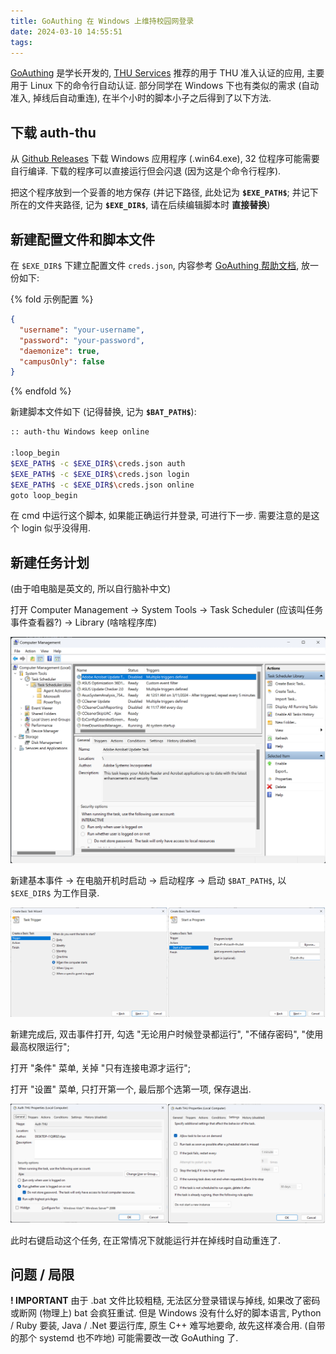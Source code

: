 ```yaml
---
title: GoAuthing 在 Windows 上维持校园网登录
date: 2024-03-10 14:55:51
tags:
---
```


[GoAuthing](https://github.com/z4yx/GoAuthing) 是学长开发的, [THU Services](https://thu.services/services/#_3) 推荐的用于 THU 准入认证的应用, 主要用于 Linux 下的命令行自动认证. 部分同学在 Windows 下也有类似的需求 (自动准入, 掉线后自动重连), 在半个小时的脚本小子之后得到了以下方法.

<!-- more -->

## 下载 auth-thu

从 [Github Releases](https://github.com/z4yx/GoAuthing/releases/latest) 下载 Windows 应用程序 (.win64.exe), 32 位程序可能需要自行编译. 下载的程序可以直接运行但会闪退 (因为这是个命令行程序).

把这个程序放到一个妥善的地方保存 (并记下路径, 此处记为 **`$EXE_PATH$`**; 并记下所在的文件夹路径, 记为 **`$EXE_DIR$`**, 请在后续编辑脚本时 **直接替换**)

## 新建配置文件和脚本文件

在 `$EXE_DIR$` 下建立配置文件 `creds.json`, 内容参考 [GoAuthing 帮助文档](https://github.com/z4yx/GoAuthing/blob/master/README.md), 放一份如下:

{% fold 示例配置 %}

```json
{
  "username": "your-username",
  "password": "your-password",
  "daemonize": true,
  "campusOnly": false
}
```

{% endfold %}

新建脚本文件如下 (记得替换, 记为 **`$BAT_PATH$`**):

```sh
:: auth-thu Windows keep online

:loop_begin
$EXE_PATH$ -c $EXE_DIR$\creds.json auth
$EXE_PATH$ -c $EXE_DIR$\creds.json login
$EXE_PATH$ -c $EXE_DIR$\creds.json online
goto loop_begin
```

在 cmd 中运行这个脚本, 如果能正确运行并登录, 可进行下一步. 需要注意的是这个 login 似乎没得用.

## 新建任务计划

(由于咱电脑是英文的, 所以自行脑补中文)

打开 Computer Management -> System Tools -> Task Scheduler (应该叫任务事件查看器?) -> Library (啥啥程序库)

![Task Scheduler](GoAuthingWindows/TaskScheduler.png)

新建基本事件 -> 在电脑开机时启动 -> 启动程序 -> 启动 `$BAT_PATH$`, 以 `$EXE_DIR$` 为工作目录.

![Add Basic Task](GoAuthingWindows/AddBasicTask.png)

新建完成后, 双击事件打开, 勾选 "无论用户时候登录都运行", "不储存密码", "使用最高权限运行";

打开 "条件" 菜单, 关掉 "只有连接电源才运行";

打开 "设置" 菜单, 只打开第一个, 最后那个选第一项, 保存退出.

![Modify Task](GoAuthingWindows/ModifyTask.png)

此时右键启动这个任务, 在正常情况下就能运行并在掉线时自动重连了.

## 问题 / 局限

**! IMPORTANT** 由于 .bat 文件比较粗糙, 无法区分登录错误与掉线, 如果改了密码或断网 (物理上) bat 会疯狂重试. 但是 Windows 没有什么好的脚本语言, Python / Ruby 要装, Java / .Net 要运行库, 原生 C++ 难写地要命, 故先这样凑合用. (自带的那个 systemd 也不咋地) 可能需要改一改 GoAuthing 了.

